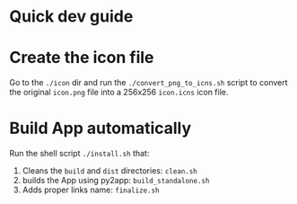# Quick dev guide


# Create the icon file

Go to the ``./icon`` dir and run the ``./convert_png_to_icns.sh`` script to convert the original ``icon.png`` file into a 256x256 ``icon.icns`` icon file.

# Build App automatically

Run the shell script ``./install.sh`` that:

1. Cleans the ``build`` and ``dist`` directories: ``clean.sh`` 
2. builds the App using py2app: ``build_standalone.sh``
3. Adds proper links name: ``finalize.sh``
	


